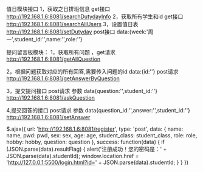 值日模块接口
1，获取之日排班信息 get接口
http://192.168.1.6:8081/searchDutydayInfo
2，获取所有学生和id  get接口
http://192.168.1.6:8081/searchAllUsers
3，设置值日表
http://192.168.1.6:8081/setDutyday  post接口  data:{week:'周一',student_id:'',name:'',role:''}



提问留言板模块：
1，获取所有问题 ，get请求 
http://192.168.1.6:8081/getAllQuestion

2，根据问题获取对应的所有回答,需要传入问题的id data:{id:''} post请求
http://192.168.1.6:8081/getAnswerByQuestion

3，提交提问接口  post请求   参数 data{question:'',student_id:''}
http://192.168.1.6:8081/askQuestion

4,提交回答的接口 post请求  参数 data{question_id:'',answer:'',student_id:''}
http://192.168.1.6:8081/setAnswer







 $.ajax({
            url: 'http://192.168.1.6:8081/register',
            type: 'post',
            data: {
                name: name,
                pwd: pwd,
                sex: sex,
                age: age,
                student_class: student_class,
                role: role,
                hobby: hobby,
                question: question
            },
            success: function(data) {
                if (JSON.parse(data).resultFlag) {
                    alert('注册成功！您的密码是：' + JSON.parse(data).studentId);
                    window.location.href = 'http://127.0.0.1:5500/login.html?id=' + JSON.parse(data).studentId;
                }
            }
        })